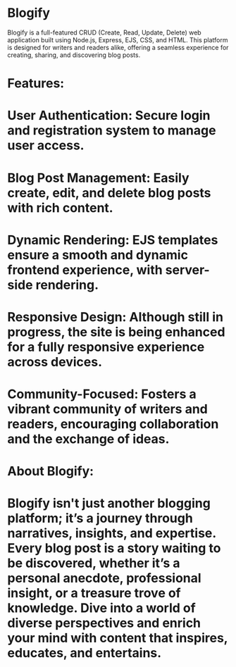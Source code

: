 # Blogify
Blogify is a full-featured CRUD (Create, Read, Update, Delete) web application built using Node.js, Express, EJS, CSS, and HTML. This platform is designed for writers and readers alike, offering a seamless experience for creating, sharing, and discovering blog posts.
# Features:
# User Authentication: Secure login and registration system to manage user access.
# Blog Post Management: Easily create, edit, and delete blog posts with rich content.
# Dynamic Rendering: EJS templates ensure a smooth and dynamic frontend experience, with server-side rendering.
# Responsive Design: Although still in progress, the site is being enhanced for a fully responsive experience across devices.
# Community-Focused: Fosters a vibrant community of writers and readers, encouraging collaboration and the exchange of ideas.
# About Blogify:
# Blogify isn't just another blogging platform; it’s a journey through narratives, insights, and expertise. Every blog post is a story waiting to be discovered, whether it’s a personal anecdote, professional insight, or a treasure trove of knowledge. Dive into a world of diverse perspectives and enrich your mind with content that inspires, educates, and entertains.
